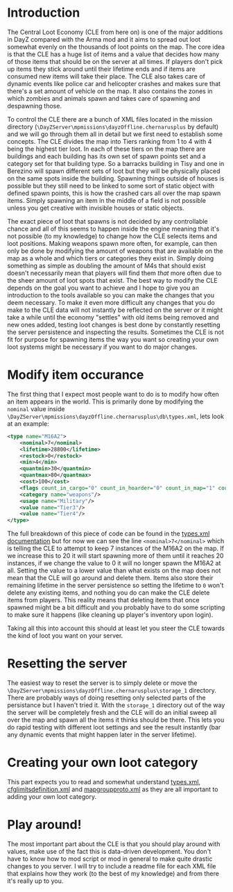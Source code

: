 # Introduction
The Central Loot Economy (CLE from here on) is one of the major additions in DayZ compared with the Arma mod and it aims to spread out loot somewhat evenly on the thousands of loot points on the map. The core idea is that the CLE has a huge list of items and a value that decides how many of those items that should be on the server at all times. If players don't pick up items they stick around until their lifetime ends and if items are consumed new items will take their place. The CLE also takes care of dynamic events like police car and helicopter crashes and makes sure that there's a set amount of vehicle on the map. It also contains the zones in which zombies and animals spawn and takes care of spawning and despawning those.

To control the CLE there are a bunch of XML files located in the mission directory (`\DayZServer\mpmissions\dayzOffline.chernarusplus` by default) and we will go through them all in detail but we first need to establish some concepts. The CLE divides the map into Tiers ranking from 1 to 4 with 4 being the highest tier loot. In each of these tiers on the map there are buildings and each building has its own set of spawn points set and a category set for that building type. So a barracks building in Tisy and one in Berezino will spawn different sets of loot but they will be physically placed on the same spots inside the building. Spawning things outside of houses is possible but they still need to be linked to some sort of static object with defined spawn points, this is how the crashed cars all over the map spawn items. Simply spawning an item in the middle of a field is not possible unless you get creative with invisible houses or static objects.

The exact piece of loot that spawns is not decided by any controllable chance and all of this seems to happen inside the engine meaning that it's not possible (to my knowledge) to change how the CLE selects items and loot positions. Making weapons spawn more often, for example, can then only be done by modifying the amount of weapons that are available on the map as a whole and which tiers or categories they exist in. Simply doing something as simple as doubling the amount of M4s that should exist doesn't necessarily mean that players will find them *that* more often due to the sheer amount of loot spots that exist. The best way to modify the CLE depends on the goal you want to achieve and I hope to give you an introduction to the tools available so you can make the changes that you deem necessary. To make it even more difficult any changes that you do make to the CLE data will not instantly be reflected on the server or it might take a while until the economy "settles" with old items being removed and new ones added, testing loot changes is best done by constantly resetting the server persistence and inspecting the results. Sometimes the CLE is not fit for purpose for spawning items the way you want so creating your own loot systems might be necessary if you want to do major changes.
# Modify item occurance
The first thing that I expect most people want to do is to modify how often an item appears in the world. This is primarily done by modifying the `nominal` value inside `\DayZServer\mpmissions\dayzOffline.chernarusplus\db\types.xml`, lets look at an example:
```xml
<type name="M16A2">
	<nominal>7</nominal>
	<lifetime>28800</lifetime>
	<restock>0</restock>
	<min>4</min>
	<quantmin>30</quantmin>
	<quantmax>80</quantmax>
	<cost>100</cost>
	<flags count_in_cargo="0" count_in_hoarder="0" count_in_map="1" count_in_player="0" crafted="0" deloot="0"/>
	<category name="weapons"/>
	<usage name="Military"/>
	<value name="Tier3"/>
	<value name="Tier4"/>
</type>
```
The full breakdown of this piece of code can be found in the [types.xml documentation](db/types.md) but for now we can see the line `<nominal>7</nominal>` which is telling the CLE to attempt to keep 7 instances of the M16A2 on the map. If we increase this to 20 it will start spawning more of them until it reaches 20 instances, if we change the value to 0 it will no longer spawn the M16A2 at all. Setting the value to a lower value than what exists on the map does not mean that the CLE will go around and delete them. Items also store their remaining lifetime in the server persistence so setting the lifetime to `0` won't delete any existing items, and nothing you do can make the CLE delete items from players. This reality means that deleting items that once spawned might be a bit difficult and you probably have to do some scripting to make sure it happens (like cleaning up player's inventory upon login).

Taking all this into account this should at least let you steer the CLE towards the kind of loot you want on your server.
# Resetting the server
The easiest way to reset the server is to simply delete or move the `\DayZServer\mpmissions\dayzOffline.chernarusplus\storage_1` directory. There are probably ways of doing resetting only selected parts of the persistance but I haven't tried it. With the `storage_1` directory out of the way the server will be completely fresh and the CLE will do an initial sweep all over the map and spawn all the items it thinks should be there. This lets you do rapid testing with different loot settings and see the result instantly (bar any dynamic events that might happen later in the server lifetime).
# Creating your own loot category
This part expects you to read and somewhat understand [types.xml](db/types.md), [cfglimitsdefinition.xml](cfglimitsdefinition.md) and [mapgroupproto.xml](mapgroupproto.md) as they are all important to adding your own loot category.
# Play around!
The most important part about the CLE is that you should play around with values, make use of the fact this is data-driven development. You don't have to know how to mod script or mod in general to make quite drastic changes to you server. I will try to include a readme file for each XML file that explains how they work (to the best of my knowledge) and from there it's really up to you.